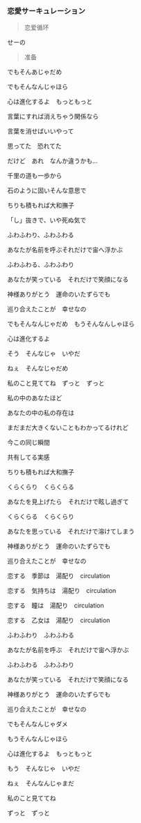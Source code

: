 ### 恋愛サーキュレーション
>恋爱循环

せーの   
>准备   

でもそんあじゃだめ    
>

でもそんなんじゃほら   
>

心は進化するよ　もっともっと   
>

言葉にすれば消えちゃう関係なら   
>

言葉を消せばいいやって   
>

思ってた　恐れてた   
>

だけど　あれ　なんか違うかも...   
>

千里の道も一歩から   
>

石のように固いそんな意思で   
>

ちりも積もれば大和撫子   
>

「し」抜きで、いや死ぬ気で   
>

ふわふわり、ふわふわる   
>

あなたが名前を呼ぶそれだけで宙へ浮かぶ   
>

ふわふわる、ふわふわり   
>

あなたが笑っている　それだけで笑顔になる   
>

神様ありがとう　運命のいたずらでも   
>

巡り合えたことが　幸せなの   
>

でもそんなんじゃだめ　もうそんなんしゃほら   
>

心は進化するよ   
>

そう　そんなじゃ　いやだ   
>

ねぇ　そんなじゃだめ   
>

私のこと見ててね　ずっと　ずっと   
>

私の中のあなたほど   
>

あなたの中の私の存在は   
>

まだまだ大きくないこともわかってるけれど   
>

今この同じ瞬間   
>

共有してる実感   
>

ちりも積もれば大和撫子   
>

くらくらり　くらくらる   
>

あなたを見上げたら　それだけで眩し過ぎて   
>

くらくらる　くらくらり   
>

あなたを思っている　それだけで溶けてしまう   
>

神様ありがとう　運命のいたずらでも   
>

巡り合えたことが　幸せなの   
>

恋する　季節は　湯配り　circulation   
>

恋する　気持ちは　湯配り　circulation   
>

恋する　瞳は　湯配り　circulation   
>

恋する　乙女は　湯配り　circulation   
>

ふわふわり　ふわふわる   
>

あなたが名前を呼ぶ　それだけで宙へ浮かぶ   
>

ふわふわる　ふわふわり   
>

あなたが笑っている　それだけで笑顔になる   
>

神様ありがとう　運命のいたずらでも   
>

巡り合えたことが　幸せなの   
>

でもそんなんじゃダメ   
>

もうそんなんじゃほら   
>

心は進化するよ　もっともっと   
>

もう　そんなじゃ　いやだ   
>

ねぇ　そんなんじゃまだ   
>

私のこと見ててね   
>

ずっと　ずっと   
>

